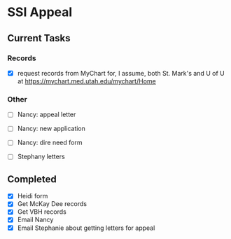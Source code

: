 # SSI Appeal


## Current Tasks

### Records

- [X] request records from MyChart for, I assume, both St. Mark's and U of U at https://mychart.med.utah.edu/mychart/Home

### Other

- [ ] Nancy: appeal letter
- [ ] Nancy: new application
- [ ] Nancy: dire need form
- [ ] Stephany letters


## Completed

- [X] Heidi form
- [X] Get McKay Dee records
- [X] Get VBH records
- [X] Email Nancy
- [X] Email Stephanie about getting letters for appeal
